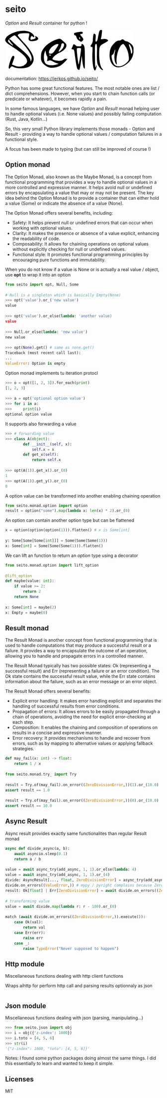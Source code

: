 # seito

*Option* and *Result* container for python !

![seito](./docs/img/seito.png)

documentation: https://jerkos.github.io/seito/

Python has some great functional features. The most notable ones are list / dict
comprehensions. However, when you start to chain function calls (or predicate
 or whatever), it becomes rapidly a pain.

 In some famous languages, we have *Option* and *Result* monad helping user to handle
 optional values (i.e. None values) and possibly failing computation (Rust, Java, Kotlin...)

 So, this very small Python library implements those monads - Option and Result -
 providing a way to handle optional values / computation failures in a functional style.

 A focus has been made to typing (but can still be improved of course !)


## Option monad

The Option Monad, also known as the Maybe Monad, is a concept from functional programming that provides a way to handle optional values in a more controlled and expressive manner. It helps avoid null or undefined errors by encapsulating a value that may or may not be present. The key idea behind the Option Monad is to provide a container that can either hold a value (Some) or indicate the absence of a value (None).

The Option Monad offers several benefits, including:

- Safety: It helps prevent null or undefined errors that can occur when working with optional values.
- Clarity: It makes the presence or absence of a value explicit, enhancing the readability of code.
- Composability: It allows for chaining operations on optional values without explicitly checking for null or undefined values.
- Functional style: It promotes functional programming principles by encouraging pure functions and immutability.


When you do not know if a value is None or is actually a real value / object, use **opt**
to wrap it into an option

``` python
from seito import opt, Null, Some

# Null is a singleton which is basically Empty(None)
>>> opt('value').or_('new value')
value

>>> opt('value').or_else(lambda: 'another value)
value

>>> Null.or_else(lambda: 'new value')
new value

>>> opt(None).get() # same as none.get()
Traceback (most recent call last):
...
ValueError: Option is empty
```

Option monad implements tu iteration protocl

```python
>>> o = opt([1, 2, 3]).for_each(print)
[1, 2, 3]

>>> a = opt('optional option value')
>>> for i in a:
>>>     print(i)
optional option value
```

It supports also forwarding a value

```python
>>> # forwarding value
>>> class A(object):
        def __init__(self, x):
            self.x = x
        def get_x(self):
            return self.x

>>> opt(A(1)).get_x().or_(0)
1
>>> opt(A(1)).get_y().or_(0)
0
```

A option value can be transformed into another enabling chaining operation

```python
from seito.monad.option import option
result = option("some").map(lambda x: len(x) * 2).or_(0)
```

An option can contain another option type but can be flattened

```python
x = option(option(option(1))).flatten() # x is Some[int]

y: Some[Some[Some[int]]] = Some(Some(Some(1)))
x: Some[int] = Some(Some(Some(1))).flatten()
```

We can lift an function to return an *option* type using a decorator

```python
from seito.monad.option import lift_option

@lift_option
def maybe(value: int):
    if value >= 2:
        return 2
    return None

x: Some[int] = maybe(2)
x: Empty = maybe(0)
```

## Result monad

The Result Monad is another concept from functional programming that is used to handle computations that may produce a successful result or a failure. It provides a way to encapsulate the outcome of an operation, allowing you to handle and propagate errors in a controlled manner.

The Result Monad typically has two possible states: Ok (representing a successful result) and Err (representing a failure or an error condition). The Ok state contains the successful result value, while the Err state contains information about the failure, such as an error message or an error object.

The Result Monad offers several benefits:

- Explicit error handling: It makes error handling explicit and separates the handling of successful results from error conditions.
- Propagation of errors: It allows errors to be easily propagated through a chain of operations, avoiding the need for explicit error-checking at each step.
- Composition: It enables the chaining and composition of operations on results in a concise and expressive manner.
- Error recovery: It provides mechanisms to handle and recover from errors, such as by mapping to alternative values or applying fallback strategies.

```python
def may_fail(x: int) -> float:
    return 1 / x

from seito.monad.try_ import Try

result = Try.of(may_fail).on_error((ZeroDivisionError,))(1).or_(10.0)
assert result == 1.0

result = Try.of(may_fail).on_error((ZeroDivisionError,))(0).or_(10.0)
assert result == 10.0


```

## Async Result

Async result provides exactly same functionalites than regular Result monad


```python
async def divide_async(a, b):
    await asyncio.sleep(0.1)
    return a / b

value = await async_try(add_async, 1, 1).or_else(lambda: 4)
value = await async_try(add_async, 1, 1).or_(4)
divide: AsyncResult[..., float, ZeroDivisionError] = async_try(add_async, 1, 1)
divide.on_errors((ValueError,)) # mypy / pyright complains because ZeroDiisionError does not match ValueError
result: Ok[float] | Err[ZeroDivisionError] = await divide.on_errors((ZeroDivisionError,)).execute()

# transforming value
value = await divide.map(lambda r: r - 100).or_(0)

match (await divide.on_errors((ZeroDivisionError,)).execute()):
    case Ok(val):
        return val
    case Err(err):
        raise err
    case _:
        raise TypeError("Never supposed to happen")
```

## Http module

Miscellaneous functions dealing with http client functions

Wraps aihttp for perform http call and parsing results optionnaly as json

```python

```

## Json module

Miscellaneous functions dealing with json (parsing, manipulating...)

``` python
>>> from seito.json import obj
>>> i = obj({'z-index': 1000})
>>> i.toto = [4, 5, 6]
>>> str(i)
'{"z-index": 1000, "toto": [4, 5, 6]}'
```


Notes: I found some python packages doing almost the same things. I did
this essentially to learn and wanted to keep it simple.

## Licenses

MIT
